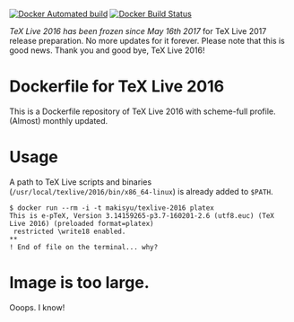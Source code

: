 [![Docker Automated build](https://img.shields.io/docker/automated/makisyu/texlive-2016.svg)](https://hub.docker.com/r/makisyu/texlive-2016/) [![Docker Build Status](https://img.shields.io/docker/build/makisyu/texlive-2016.svg)](https://hub.docker.com/r/makisyu/texlive-2016/)

*TeX Live 2016 has been frozen since May 16th 2017* for TeX Live 2017 release preparation. No more updates for it forever.
Please note that this is good news. Thank you and good bye, TeX Live 2016!

# Dockerfile for TeX Live 2016

This is a Dockerfile repository of TeX Live 2016 with scheme-full profile. (Almost) monthly updated.

# Usage

A path to TeX Live scripts and binaries (`/usr/local/texlive/2016/bin/x86_64-linux`) is already added to `$PATH`.

``` shell
$ docker run --rm -i -t makisyu/texlive-2016 platex
This is e-pTeX, Version 3.14159265-p3.7-160201-2.6 (utf8.euc) (TeX Live 2016) (preloaded format=platex)
 restricted \write18 enabled.
**
! End of file on the terminal... why?
```

# Image is too large.
Ooops. I know!
